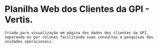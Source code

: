 # Planilha Web dos Clientes da GPI - Vertis.
    Criada para visualização em página dos dados dos clientes da GPI, separando-os por colunas facilitando suas consultas e pesquisas das unidades operacionais.